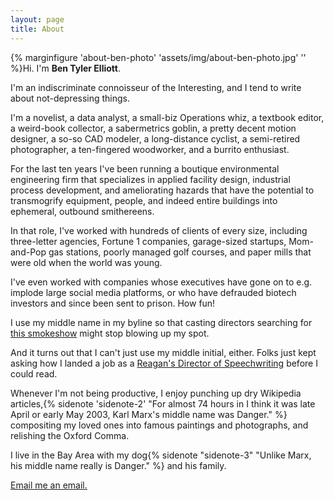```yaml
---
layout: page
title: About
---
```


{% marginfigure 'about-ben-photo' 'assets/img/about-ben-photo.jpg' ''  %}Hi. I'm **Ben Tyler Elliott**.

I'm an indiscriminate connoisseur of the Interesting, and I tend to write about not-depressing things.

I'm a novelist, a data analyst, a small-biz Operations whiz, a textbook editor, a weird-book collector, a sabermetrics goblin, a pretty decent motion designer, a so-so CAD modeler, a long-distance cyclist, a semi-retired photographer, a ten-fingered woodworker, and a burrito enthusiast.

For the last ten years I've been running a boutique environmental engineering firm that specializes in applied facility design, industrial process development, and ameliorating hazards that have the potential to transmogrify equipment, people, and indeed entire buildings into ephemeral, outbound smithereens.

In that role, I've worked with hundreds of clients of every size, including three-letter agencies, Fortune 1 companies, garage-sized startups, Mom-and-Pop gas stations, poorly managed golf courses, and paper mills that were old when the world was young.

I've even worked with companies whose executives have gone on to e.g. implode large social media platforms, or who have defrauded biotech investors and since been sent to prison. How fun!

I use my middle name in my byline so that casting directors searching for [this smokeshow](https://www.imdb.com/name/nm3938099/) might stop blowing up my spot.

And it turns out that I can't just use my middle initial, either. Folks just kept asking how I landed a job as a [Reagan's Director of Speechwriting](https://en.wikipedia.org/wiki/Ben_T._Elliott) before I could read.

Whenever I'm not being productive, I enjoy punching up dry Wikipedia articles,{% sidenote 'sidenote-2' "For almost 74 hours in I think it was late April or early May 2003, Karl Marx's middle name was Danger." %} compositing my loved ones into famous paintings and photographs, and relishing the Oxford Comma.

I live in the Bay Area with my dog{% sidenote "sidenote-3" "Unlike Marx, his middle name really is Danger." %} and his family.

[Email me an email.](mailto:ben@obverter.com)

<!-- The *Tufte-Jekyll* theme is a natural extension of the work done by [Edward Tufte](https://github.com/edwardtufte/tufte-css) and his collaborators on Github who created a CSS file that allows web writers to use the same simple and elegant style employed in his published materials.

To incorporate these styles into a Jekyll theme, I have made some very slight modifications that attempt to maintain the feel of the CSS styles in his Github repo.

Note that this is a full-width layout. This was accomplished by including ```layout: full-width``` in the YAML front matter for this page. Keep in mind that all the Tufte-Jekyll sidenote and marginnote goodness will not work on full-width layouts!

You can find the source code for Jekyll at [github.com/jekyll/jekyll](https://github.com/jekyll/jekyll). -->
